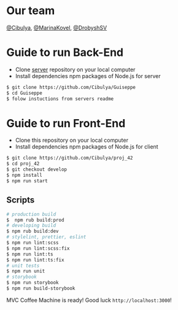 # Our team
[@Cibulya](https://github.com/Cibulya),
[@MarinaKovel](https://github.com/MarinaKovel),
[@DrobyshSV](https://github.com/DrobyshSV)

# Guide to run Back-End

- Clone [server](https://github.com/Cibulya/Guiseppe) repository on your local computer
- Install dependencies npm packages of Node.js for server

```bash
$ git clone https://github.com/Cibulya/Guiseppe
$ cd Guiseppe
$ folow instuctions from servers readme
```

# Guide to run Front-End

- Clone this repository on your local computer
- Install dependencies npm packages of Node.js for client

```bash
$ git clone https://github.com/Cibulya/proj_42
$ cd proj_42
$ git checkout develop
$ npm install
$ npm run start
```


## Scripts
```bash
# production build
$  npm rub build:prod
# developing build
$ npm rub build:dev
# stylelint, prettier, eslint 
$ npm run lint:scss
$ npm run lint:scss:fix
$ npm run lint:ts 
$ npm run lint:ts:fix
# unit tests
$ npm run unit
# storybook
$ npm run storybook
$ npm run build-storybook
```

MVC Coffee Machine is ready! Good luck `http://localhost:3000`!
